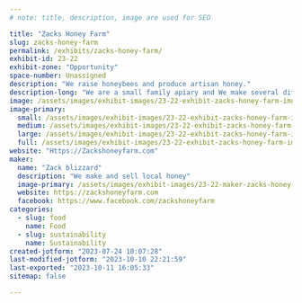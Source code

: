 ```yaml
---
# note: title, description, image are used for SEO

title: "Zacks Honey Farm"
slug: zacks-honey-farm
permalink: /exhibits/zacks-honey-farm/
exhibit-id: 23-22
exhibit-zone: "Opportunity"
space-number: Unassigned
description: "We raise honeybees and produce artisan honey."
description-long: "We are a small family apiary and We make several differant kinds of local honey from florida."
image: /assets/images/exhibit-images/23-22-exhibit-zacks-honey-farm-img-2969-large.jpeg
image-primary: 
  small: /assets/images/exhibit-images/23-22-exhibit-zacks-honey-farm-img-2969-small.jpeg
  medium: /assets/images/exhibit-images/23-22-exhibit-zacks-honey-farm-img-2969-medium.jpeg
  large: /assets/images/exhibit-images/23-22-exhibit-zacks-honey-farm-img-2969-large.jpeg
  full: /assets/images/exhibit-images/23-22-exhibit-zacks-honey-farm-img-2969-full.jpeg
website: "Https://Zackshoneyfarm.com"
maker: 
  name: "Zack blizzard"
  description: "We make and sell local honey"
  image-primary: /assets/images/exhibit-images/23-22-maker-zacks-honey-farm-img-0617-medium.jpeg
  website: https://zackshoneyfarm.com
  facebook: https://www.facebook.com/zackshoneyfarm
categories: 
  - slug: food
    name: Food
  - slug: sustainability
    name: Sustainability
created-jotform: "2023-07-24 10:07:28"
last-modified-jotform: "2023-10-10 22:21:59"
last-exported: "2023-10-11 16:05:33"
sitemap: false

---
```

